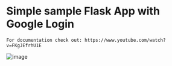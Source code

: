 # Simple sample Flask App with Google Login

    For documentation check out: https://www.youtube.com/watch?v=FKgJEfrhU1E

![image](https://github.com/imvickykumar999/flask_google_login/assets/50515418/6cefc36a-9e8a-4ecb-a942-bc53dfa7bdf2)
